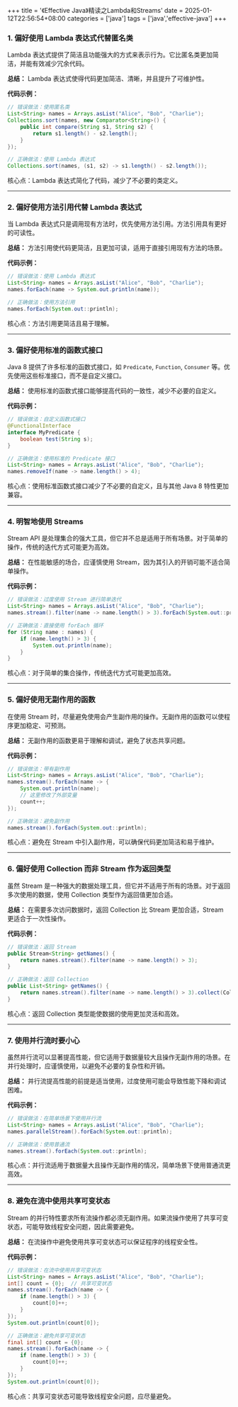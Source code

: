 +++
title = '《Effective Java》精读之Lambda和Streams'
date = 2025-01-12T22:56:54+08:00
categories = ['java']
tags = ['java','effective-java']
+++

### 1. 偏好使用 Lambda 表达式代替匿名类

Lambda 表达式提供了简洁且功能强大的方式来表示行为。它比匿名类更加简洁，并能有效减少冗余代码。

**总结：** Lambda 表达式使得代码更加简洁、清晰，并且提升了可维护性。

**代码示例：**

```java
// 错误做法：使用匿名类
List<String> names = Arrays.asList("Alice", "Bob", "Charlie");
Collections.sort(names, new Comparator<String>() {
    public int compare(String s1, String s2) {
        return s1.length() - s2.length();
    }
});

// 正确做法：使用 Lambda 表达式
Collections.sort(names, (s1, s2) -> s1.length() - s2.length());
```

核心点：Lambda 表达式简化了代码，减少了不必要的类定义。

------

### 2. 偏好使用方法引用代替 Lambda 表达式

当 Lambda 表达式只是调用现有方法时，优先使用方法引用。方法引用具有更好的可读性。

**总结：** 方法引用使代码更简洁，且更加可读，适用于直接引用现有方法的场景。

**代码示例：**

```java
// 错误做法：使用 Lambda 表达式
List<String> names = Arrays.asList("Alice", "Bob", "Charlie");
names.forEach(name -> System.out.println(name));

// 正确做法：使用方法引用
names.forEach(System.out::println);
```

核心点：方法引用更简洁且易于理解。

------

### 3. 偏好使用标准的函数式接口

Java 8 提供了许多标准的函数式接口，如 `Predicate`, `Function`, `Consumer` 等。优先使用这些标准接口，而不是自定义接口。

**总结：** 使用标准的函数式接口能够提高代码的一致性，减少不必要的自定义。

**代码示例：**

```java
// 错误做法：自定义函数式接口
@FunctionalInterface
interface MyPredicate {
    boolean test(String s);
}

// 正确做法：使用标准的 Predicate 接口
List<String> names = Arrays.asList("Alice", "Bob", "Charlie");
names.removeIf(name -> name.length() > 4);
```

核心点：使用标准函数式接口减少了不必要的自定义，且与其他 Java 8 特性更加兼容。

------

### 4. 明智地使用 Streams

Stream API 是处理集合的强大工具，但它并不总是适用于所有场景。对于简单的操作，传统的迭代方式可能更为高效。

**总结：** 在性能敏感的场合，应谨慎使用 Stream，因为其引入的开销可能不适合简单操作。

**代码示例：**

```java
// 错误做法：过度使用 Stream 进行简单迭代
List<String> names = Arrays.asList("Alice", "Bob", "Charlie");
names.stream().filter(name -> name.length() > 3).forEach(System.out::println);

// 正确做法：直接使用 forEach 循环
for (String name : names) {
    if (name.length() > 3) {
        System.out.println(name);
    }
}
```

核心点：对于简单的集合操作，传统迭代方式可能更加高效。

------

### 5. 偏好使用无副作用的函数

在使用 Stream 时，尽量避免使用会产生副作用的操作。无副作用的函数可以使程序更加稳定、可预测。

**总结：** 无副作用的函数更易于理解和调试，避免了状态共享问题。

**代码示例：**

```java
// 错误做法：带有副作用
List<String> names = Arrays.asList("Alice", "Bob", "Charlie");
names.stream().forEach(name -> {
    System.out.println(name);
    // 这里修改了外部变量
    count++;
});

// 正确做法：避免副作用
names.stream().forEach(System.out::println);
```

核心点：避免在 Stream 中引入副作用，可以确保代码更加简洁和易于维护。

------

### 6. 偏好使用 Collection 而非 Stream 作为返回类型

虽然 Stream 是一种强大的数据处理工具，但它并不适用于所有的场景。对于返回多次使用的数据，使用 Collection 类型作为返回值更加合适。

**总结：** 在需要多次访问数据时，返回 Collection 比 Stream 更加合适，Stream 更适合于一次性操作。

**代码示例：**

```java
// 错误做法：返回 Stream
public Stream<String> getNames() {
    return names.stream().filter(name -> name.length() > 3);
}

// 正确做法：返回 Collection
public List<String> getNames() {
    return names.stream().filter(name -> name.length() > 3).collect(Collectors.toList());
}
```

核心点：返回 Collection 类型能使数据的使用更加灵活和高效。

------

### 7. 使用并行流时要小心

虽然并行流可以显著提高性能，但它适用于数据量较大且操作无副作用的场景。在并行处理时，应谨慎使用，以避免不必要的复杂性和开销。

**总结：** 并行流提高性能的前提是适当使用，过度使用可能会导致性能下降和调试困难。

**代码示例：**

```java
// 错误做法：在简单场景下使用并行流
List<String> names = Arrays.asList("Alice", "Bob", "Charlie");
names.parallelStream().forEach(System.out::println);

// 正确做法：使用普通流
names.stream().forEach(System.out::println);
```

核心点：并行流适用于数据量大且操作无副作用的情况，简单场景下使用普通流更高效。

------

### 8. 避免在流中使用共享可变状态

Stream 的并行特性要求所有流操作都必须无副作用。如果流操作使用了共享可变状态，可能导致线程安全问题，因此需要避免。

**总结：** 在流操作中避免使用共享可变状态可以保证程序的线程安全性。

**代码示例：**

```java
// 错误做法：在流中使用共享可变状态
List<String> names = Arrays.asList("Alice", "Bob", "Charlie");
int[] count = {0};  // 共享可变状态
names.stream().forEach(name -> {
    if (name.length() > 3) {
        count[0]++;
    }
});
System.out.println(count[0]);

// 正确做法：避免共享可变状态
final int[] count = {0};
names.stream().forEach(name -> {
    if (name.length() > 3) {
        count[0]++;
    }
});
System.out.println(count[0]);
```

核心点：共享可变状态可能导致线程安全问题，应尽量避免。